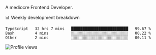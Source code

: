 A mediocre Frontend Developer.

📊 Weekly development breakdown
<!--START_SECTION:waka-->

```text
TypeScript   32 hrs 7 mins   █████████████████████████   99.67 %
Bash         4 mins          ░░░░░░░░░░░░░░░░░░░░░░░░░   00.22 %
Other        2 mins          ░░░░░░░░░░░░░░░░░░░░░░░░░   00.11 %
```

<!--END_SECTION:waka-->

<img src="https://gpvc.arturio.dev/iqbalfasri" alt="Profile views"/>
